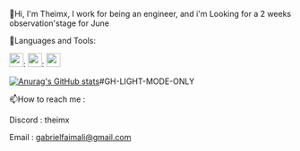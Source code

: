 👋Hi, I'm Theimx, I work for being an engineer, and i'm Looking for a 2 weeks observation'stage for June 

🔧Languages and Tools:

<img src="https://cdn.jsdelivr.net/gh/devicons/devicon/icons/python/python-original.svg" width="25" height="25">:
<img src="https://cdn.jsdelivr.net/gh/devicons/devicon/icons/vscode/vscode-original.svg" width="25" height="25">:
<img src="https://cdn.jsdelivr.net/gh/devicons/devicon/icons/pycharm/pycharm-original.svg" width="25" height="25"> 


[![Anurag's GitHub stats](https://github-readme-stats.vercel.app/api?username=Theimx)](https://github.com/anuraghazra/github-readme-stats)#GH-LIGHT-MODE-ONLY

📫How to reach me :

Discord : theimx

Email : gabrielfaimali@gmail.com 
